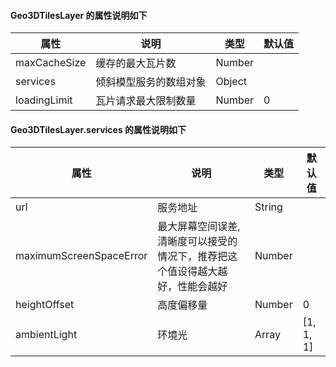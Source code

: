 #### Geo3DTilesLayer 的属性说明如下

| 属性   | 说明              | 类型    | 默认值          |
| ------ | ----------------- | ------- | --------------- |
| maxCacheSize | 缓存的最大瓦片数 | Number |            |
| services  | 倾斜模型服务的数组对象      | Object  |             |
| loadingLimit  | 瓦片请求最大限制数量      | Number  |    0         |

#### Geo3DTilesLayer.services 的属性说明如下
| 属性   | 说明              | 类型    | 默认值          |
| ------ | ----------------- | ------- | --------------- |
| url | 服务地址 | String |            |
| maximumScreenSpaceError  | 最大屏幕空间误差,清晰度可以接受的情况下，推荐把这个值设得越大越好，性能会越好      | Number  |             |
| heightOffset  | 高度偏移量      | Number  |    0         |
| ambientLight  | 环境光      | Array  |    [1, 1, 1]        |
